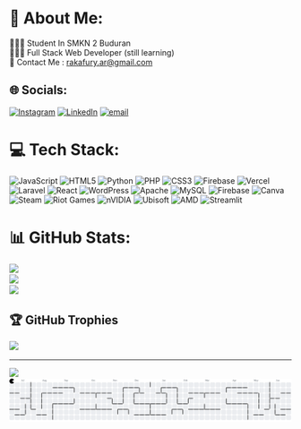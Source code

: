# 💫 About Me:
👨🏻‍🎓 Student In SMKN 2 Buduran<br>🧑🏻‍💻 Full Stack Web Developer (still learning)<br>📧 Contact Me : rakafury.ar@gmail.com


## 🌐 Socials:
[![Instagram](https://img.shields.io/badge/Instagram-%23E4405F.svg?logo=Instagram&logoColor=white)](https://instagram.com/its.rakax) [![LinkedIn](https://img.shields.io/badge/LinkedIn-%230077B5.svg?logo=linkedin&logoColor=white)](https://linkedin.com/in/RakaAditya) [![email](https://img.shields.io/badge/Email-D14836?logo=gmail&logoColor=white)](mailto:rakafury.ar@gmail.com) 

# 💻 Tech Stack:
![JavaScript](https://img.shields.io/badge/javascript-%23323330.svg?style=flat&logo=javascript&logoColor=%23F7DF1E) ![HTML5](https://img.shields.io/badge/html5-%23E34F26.svg?style=flat&logo=html5&logoColor=white) ![Python](https://img.shields.io/badge/python-3670A0?style=flat&logo=python&logoColor=ffdd54) ![PHP](https://img.shields.io/badge/php-%23777BB4.svg?style=flat&logo=php&logoColor=white) ![CSS3](https://img.shields.io/badge/css3-%231572B6.svg?style=flat&logo=css3&logoColor=white) ![Firebase](https://img.shields.io/badge/firebase-%23039BE5.svg?style=flat&logo=firebase) ![Vercel](https://img.shields.io/badge/vercel-%23000000.svg?style=flat&logo=vercel&logoColor=white) ![Laravel](https://img.shields.io/badge/laravel-%23FF2D20.svg?style=flat&logo=laravel&logoColor=white) ![React](https://img.shields.io/badge/react-%2320232a.svg?style=flat&logo=react&logoColor=%2361DAFB) ![WordPress](https://img.shields.io/badge/WordPress-%23117AC9.svg?style=flat&logo=WordPress&logoColor=white) ![Apache](https://img.shields.io/badge/apache-%23D42029.svg?style=flat&logo=apache&logoColor=white) ![MySQL](https://img.shields.io/badge/mysql-4479A1.svg?style=flat&logo=mysql&logoColor=white) ![Firebase](https://img.shields.io/badge/firebase-a08021?style=flat&logo=firebase&logoColor=ffcd34) ![Canva](https://img.shields.io/badge/Canva-%2300C4CC.svg?style=flat&logo=Canva&logoColor=white) ![Steam](https://img.shields.io/badge/steam-%23000000.svg?style=flat&logo=steam&logoColor=white) ![Riot Games](https://img.shields.io/badge/riotgames-D32936.svg?style=flat&logo=riotgames&logoColor=white) ![nVIDIA](https://img.shields.io/badge/nVIDIA-%2376B900.svg?style=flat&logo=nVIDIA&logoColor=white) ![Ubisoft](https://img.shields.io/badge/Ubisoft-%23F5F5F5.svg?style=flat&logo=Ubisoft&logoColor=black) ![AMD](https://img.shields.io/badge/AMD-%23000000.svg?style=flat&logo=amd&logoColor=white) ![Streamlit](https://img.shields.io/badge/Streamlit-%23FE4B4B.svg?style=flat&logo=streamlit&logoColor=white)
# 📊 GitHub Stats:
![](https://github-readme-stats.vercel.app/api?username=RakaAditya3&theme=dark&hide_border=false&include_all_commits=true&count_private=true)<br/>
![](https://nirzak-streak-stats.vercel.app/?user=RakaAditya3&theme=dark&hide_border=false)<br/>
![](https://github-readme-stats.vercel.app/api/top-langs/?username=RakaAditya3&theme=dark&hide_border=false&include_all_commits=true&count_private=true&layout=compact)

## 🏆 GitHub Trophies
![](https://github-profile-trophy.vercel.app/?username=RakaAditya3&theme=dark&no-frame=true&no-bg=false&margin-w=4)

---
[![](https://visitcount.itsvg.in/api?id=RakaAditya3&icon=0&color=0)](https://visitcount.itsvg.in)
<picture>
  <source media="(prefers-color-scheme: dark)" srcset="https://raw.githubusercontent.com/RakaAditya3/RakaAditya3/output/pacman-contribution-graph-dark.svg">
  <source media="(prefers-color-scheme: light)" srcset="https://raw.githubusercontent.com/RakaAditya3/RakaAditya3/output/pacman-contribution-graph.svg">
  <img alt="pacman contribution graph" src="https://raw.githubusercontent.com/RakaAditya3/RakaAditya3/output/pacman-contribution-graph.svg">
</picture>

###



###
###
<!-- Proudly created with GPRM ( https://gprm.itsvg.in ) -->
